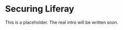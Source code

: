 # Securing Liferay [](id=securing-liferay)

This is a placeholder. The real intro will be written soon. 
